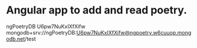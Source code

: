 # Angular app to add and read poetry.
ngPoetryDB
U6pw7NuKxIXfXifw
mongodb+srv://ngPoetryDB:U6pw7NuKxIXfXifw@ngpoetry.w6cuuop.mongodb.net/test